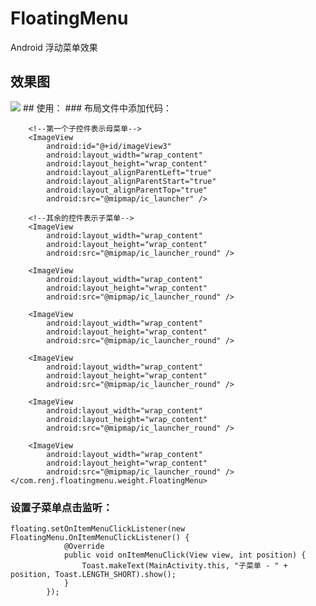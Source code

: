 # FloatingMenu
Android 浮动菜单效果

## 效果图
<img src="http://img.blog.csdn.net/20170614141749822?watermark/2/text/aHR0cDovL2Jsb2cuY3Nkbi5uZXQvSVRSZW5q/font/5a6L5L2T/fontsize/400/fill/I0JBQkFCMA==/dissolve/70/gravity/Center"/>
## 使用：
### 布局文件中添加代码：
      <com.renj.floatingmenu.weight.FloatingMenu
        android:id="@+id/floating"
        android:layout_width="wrap_content"
        android:layout_height="wrap_content"
        android:layout_alignParentBottom="true"
        android:layout_alignParentRight="true"
        android:layout_marginBottom="10dp"
        android:layout_marginRight="10dp">

        <!--第一个子控件表示母菜单-->
        <ImageView
            android:id="@+id/imageView3"
            android:layout_width="wrap_content"
            android:layout_height="wrap_content"
            android:layout_alignParentLeft="true"
            android:layout_alignParentStart="true"
            android:layout_alignParentTop="true"
            android:src="@mipmap/ic_launcher" />

        <!--其余的控件表示子菜单-->
        <ImageView
            android:layout_width="wrap_content"
            android:layout_height="wrap_content"
            android:src="@mipmap/ic_launcher_round" />

        <ImageView
            android:layout_width="wrap_content"
            android:layout_height="wrap_content"
            android:src="@mipmap/ic_launcher_round" />

        <ImageView
            android:layout_width="wrap_content"
            android:layout_height="wrap_content"
            android:src="@mipmap/ic_launcher_round" />

        <ImageView
            android:layout_width="wrap_content"
            android:layout_height="wrap_content"
            android:src="@mipmap/ic_launcher_round" />

        <ImageView
            android:layout_width="wrap_content"
            android:layout_height="wrap_content"
            android:src="@mipmap/ic_launcher_round" />

        <ImageView
            android:layout_width="wrap_content"
            android:layout_height="wrap_content"
            android:src="@mipmap/ic_launcher_round" />
    </com.renj.floatingmenu.weight.FloatingMenu>

### 设置子菜单点击监听：
  <pre><code>floating.setOnItemMenuClickListener(new FloatingMenu.OnItemMenuClickListener() {
            @Override
            public void onItemMenuClick(View view, int position) {
                Toast.makeText(MainActivity.this, "子菜单 - " + position, Toast.LENGTH_SHORT).show();
            }
        });</code></pre>
